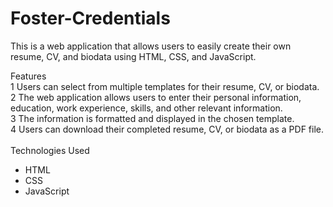 # Foster-Credentials
This is a web application that allows users to easily create their own resume, CV, and biodata using HTML, CSS, and JavaScript.

Features<br>
1 Users can select from multiple templates for their resume, CV, or biodata.<br>
2 The web application allows users to enter their personal information, education, work experience, skills, and other relevant information.<br>
3 The information is formatted and displayed in the chosen template.<br>
4 Users can download their completed resume, CV, or biodata as a PDF file.<br>
<br>Technologies Used<br>
* HTML<br>
* CSS<br>
* JavaScript<br>
